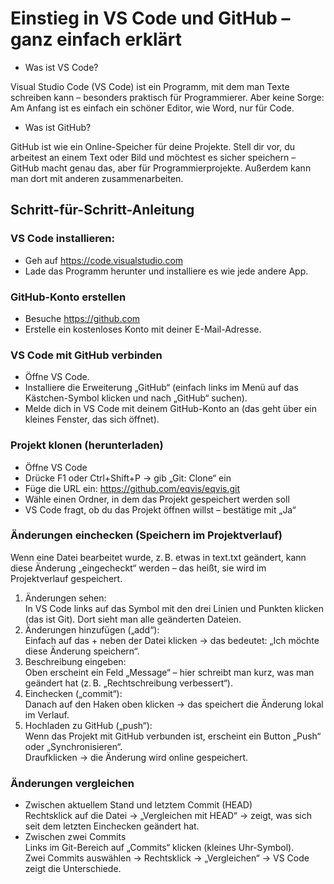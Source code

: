 # Einstieg in VS Code und GitHub – ganz einfach erklärt

* Was ist VS Code?

Visual Studio Code (VS Code) ist ein Programm, mit dem man Texte schreiben kann – besonders praktisch für Programmierer. Aber keine Sorge: Am Anfang ist es einfach ein schöner Editor, wie Word, nur für Code.

* Was ist GitHub?

GitHub ist wie ein Online-Speicher für deine Projekte. Stell dir vor, du arbeitest an einem Text oder Bild und möchtest es sicher speichern – GitHub macht genau das, aber für Programmierprojekte. Außerdem kann man dort mit anderen zusammenarbeiten.

## Schritt-für-Schritt-Anleitung

### VS Code installieren:

* Geh auf https://code.visualstudio.com
* Lade das Programm herunter und installiere es wie jede andere App.

### GitHub-Konto erstellen

* Besuche https://github.com
* Erstelle ein kostenloses Konto mit deiner E-Mail-Adresse.

### VS Code mit GitHub verbinden

* Öffne VS Code.
* Installiere die Erweiterung „GitHub“ (einfach links im Menü auf das Kästchen-Symbol klicken und nach „GitHub“ suchen).
* Melde dich in VS Code mit deinem GitHub-Konto an (das geht über ein kleines Fenster, das sich öffnet).

### Projekt klonen (herunterladen)

* Öffne VS Code
* Drücke F1 oder Ctrl+Shift+P → gib „Git: Clone“ ein
* Füge die URL ein: https://github.com/eqvis/eqvis.git
* Wähle einen Ordner, in dem das Projekt gespeichert werden soll
* VS Code fragt, ob du das Projekt öffnen willst – bestätige mit „Ja“

### Änderungen einchecken (Speichern im Projektverlauf)

Wenn eine Datei bearbeitet wurde, z. B. etwas in text.txt geändert, kann diese Änderung „eingecheckt“ werden – das heißt, sie wird im Projektverlauf gespeichert.

1. Änderungen sehen:  
  In VS Code links auf das Symbol mit den drei Linien und Punkten klicken (das ist Git).
  Dort sieht man alle geänderten Dateien.
2. Änderungen hinzufügen („add“):  
  Einfach auf das + neben der Datei klicken → das bedeutet: „Ich möchte diese Änderung speichern“.
3. Beschreibung eingeben:  
  Oben erscheint ein Feld „Message“ – hier schreibt man kurz, was man geändert hat (z. B. „Rechtschreibung verbessert“).
4. Einchecken („commit“):  
  Danach auf den Haken oben klicken → das speichert die Änderung lokal im Verlauf.
5. Hochladen zu GitHub („push“):  
  Wenn das Projekt mit GitHub verbunden ist, erscheint ein Button „Push“ oder „Synchronisieren“.  
  Draufklicken → die Änderung wird online gespeichert.

### Änderungen vergleichen

* Zwischen aktuellem Stand und letztem Commit (HEAD)  
  Rechtsklick auf die Datei → „Vergleichen mit HEAD“ → zeigt, was sich seit dem letzten Einchecken geändert hat.
* Zwischen zwei Commits  
  Links im Git-Bereich auf „Commits“ klicken (kleines Uhr-Symbol).  
  Zwei Commits auswählen → Rechtsklick → „Vergleichen“ → VS Code zeigt die Unterschiede.

